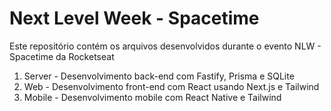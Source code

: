 # Next Level Week - Spacetime

Este repositório contém os arquivos desenvolvidos durante o evento NLW - Spacetime da Rocketseat

1. Server - Desenvolvimento back-end com Fastify, Prisma e SQLite
2. Web - Desenvolvimento front-end com React usando Next.js e Tailwind
3. Mobile - Desenvolvimento mobile com React Native e Tailwind
